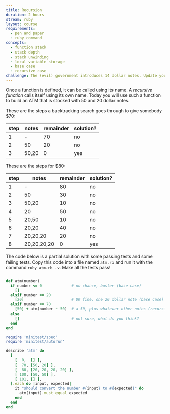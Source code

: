 ```yaml
---
title: Recursion
duration: 2 hours
stream: ruby
layout: course
requirements:
  - pen and paper
  - ruby command
concepts:
  - function stack
  - stack depth
  - stack unwinding
  - local variable storage
  - base case
  - recursive case
challenge: The (evil) government introduces 14 dollar notes. Update your program.
---
```


Once a function is defined, it can be called using its name. A *recursive
function* calls itself using its own name. Today you will use such a function
to build an ATM that is stocked with 50 and 20 dollar notes.

These are the steps a backtracking search goes through to give somebody $70:

| step  | notes     | remainder  | solution?  |
| ----  | --------  | ---------  | ---------  |
| 1     | -         | 70         | no         |
| 2     | 50        | 20         | no         |
| 3     | 50,20     | 0          | yes        |

These are the steps for $80:

| step  | notes        | remainder  | solution?  |
| ----  | --------     | ---------  | ---------  |
| 1     | -            | 80         | no         |
| 2     | 50           | 30         | no         |
| 3     | 50,20        | 10         | no         |
| 4     | 20           | 50         | no         |
| 5     | 20,50        | 10         | no         |
| 6     | 20,20        | 40         | no         |
| 7     | 20,20,20     | 20         | no         |
| 8     | 20,20,20,20  | 0          | yes        |

The code below is a partial solution with some passing tests and some failing
tests. Copy this code into a file named `atm.rb` and run it with the command
`ruby atm.rb -v`. Make all the tests pass!

```ruby

def atm(number)
  if number <= 0             # no chance, buster (base case)
    []
  elsif number == 20
    [20]                     # OK fine, one 20 dollar note (base case)
  elsif number == 70
    [50] + atm(number - 50)  # a 50, plus whatever other notes (recursive case)
  else
    []                       # not sure, what do you think?
  end
end

require 'minitest/spec'
require 'minitest/autorun'

describe 'atm' do
  [
    [  0,  [] ],
    [  70, [50, 20] ],
    [  80, [20, 20, 20, 20] ],
    [ 100, [50, 50] ],
    [ 101, [] ],
  ].each do |input, expected|
    it "should convert the number #{input} to #{expected}" do
      atm(input).must_equal expected
    end
  end
end
```
